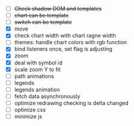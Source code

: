 - [ ] ~~Check shadow DOM and templates~~
- [ ] ~~chart can be template~~
- [ ] ~~switch can be template~~
- [x] move
- [x] check chart width with chart ragne width
- [ ] themes: handle chart colors with rgb function
- [x] bind listeners once, set flag is adjusting
- [x] zoom
- [x] deal with symbol id
- [x] scale zoom Y to fit
- [ ] path animations
- [ ] legends
- [ ] legends animation
- [ ] fetch data asynchronously
- [ ] optimize redrawing checking is delta changed
- [ ] optimize css
- [ ] minimize js